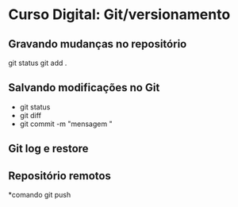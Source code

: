 # Curso Digital: Git/versionamento 

## Gravando mudanças no repositório 
git status 
git add . 

## Salvando modificações no Git
- git status 
- git diff 
- git commit -m "mensagem "

## Git log e restore

## Repositório remotos 
*comando git push 